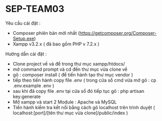 # SEP-TEAM03


Yêu cầu cài đặt :
- Composer phiên bản mới nhất (https://getcomposer.org/Composer-Setup.exe)
- Xampp v3.2.x ( đã bao gồm PHP v 7.2.x )

Hướng dẫn cài đặt :

- Clone project về và để trong thư mục xampp/htdocs/
- mở command prompt và cd đến thư mục vừa clone về
- gõ : composer install ( để tiến hành tạo thư mục vendor )
- tiếp theo tiến hành copy file .env ( trong cửa sổ cmd vừa mở gõ : cp .env.example .env )
- sau khi đã copy file .env tại cửa sổ đó tiếp tục gõ : php artisan key:generate
- Mở xampp và start 2 Module : Apache và MySQL 
- Tiến hành kiểm tra kết nối bằng cách gõ localhost trên trình duyệt ( localhost:[port]/[tên thư mục vừa clone]/public/index )
